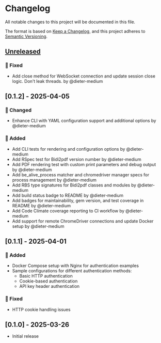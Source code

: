 <!-- generated by git-cliff start -->
# Changelog

All notable changes to this project will be documented in this file.

The format is based on [Keep a Changelog](https://keepachangelog.com/en/1.0.0/),
and this project adheres to [Semantic Versioning](https://semver.org/spec/v2.0.0.html).

## [Unreleased]

### 🐛 Fixed
- Add close method for WebSocket connection and update session close logic. Don't leak threads. by @dieter-medium

[unreleased]: https://github.com/dieter-medium/bidi2pdf/compare/v0.1.2..HEAD

<!-- generated by git-cliff end -->

## [0.1.2] - 2025-04-05

### 🔄 Changed

- Enhance CLI with YAML configuration support and additional options by @dieter-medium

### 🚀 Added

- Add CLI tests for rendering and configuration options by @dieter-medium
- Add RSpec test for Bidi2pdf version number by @dieter-medium
- Add PDF rendering test with custom print parameters and debug output by @dieter-medium
- Add be_alive_process matcher and chromedriver manager specs for process management by @dieter-medium
- Add RBS type signatures for Bidi2pdf classes and modules by @dieter-medium
- Add build status badge to README by @dieter-medium
- Add badges for maintainability, gem version, and test coverage in README by @dieter-medium
- Add Code Climate coverage reporting to CI workflow by @dieter-medium
- Add support for remote ChromeDriver connections and update Docker setup by @dieter-medium

## [0.1.1] - 2025-04-01

### 🚀 Added

- Docker Compose setup with Nginx for authentication examples
- Sample configurations for different authentication methods:
    - Basic HTTP authentication
    - Cookie-based authentication
    - API key header authentication

### 🐛 Fixed

- HTTP cookie handling issues

## [0.1.0] - 2025-03-26

- Initial release
